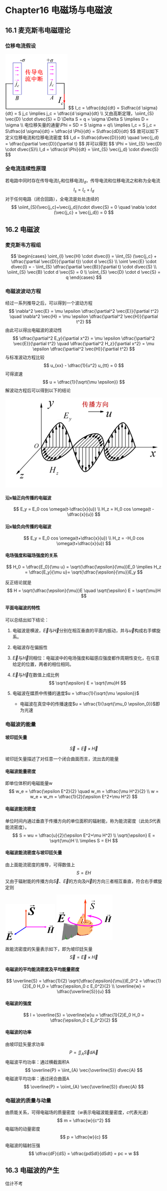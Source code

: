# Chapter16 电磁场与电磁波

## 16.1 麦克斯韦电磁理论

### 位移电流假设

<img src="assets/image-20240105161209573.png" alt="image-20240105161209573" style="zoom: 33%;" />
$$
I_c = \dfrac{dq}{dt} = S\dfrac{d \sigma}{dt} = S j_c \implies j_c = \dfrac{d \sigma}{dt} \\
又由高斯定理，\oiint_{S} \vec{D} \cdot d\vec{S} = D \Delta S = q = \sigma \Delta S \implies D = \sigma \\
电位移矢量的通量\Phi = SD = S \sigma = q\\
\implies I_c = S j_c = S\dfrac{d \sigma}{dt} = \dfrac{d \Phi}{dt} = S\dfrac{dD}{dt}
$$
故可以如下定义位移电流和位移电流密度
$$
I_d = S\dfrac{d\vec{D}}{dt} \quad \vec{j_d} = \dfrac{\partial \vec{D}}{\partial t}
$$
并可以得到
$$
\Phi = \iint_{S} \vec{D} \cdot d\vec{S}\\
I_d = \dfrac{d \Phi}{dt} = \iint_{S} \vec{j_d} \cdot d\vec{S}
$$

### 全电流连续性原理

若电路中同时存在传导电流$I_c$和位移电流$I_d$，传导电流和位移电流之和称为全电流
$$
I_s = I_c + I_d
$$
对于任何电路（闭合回路），全电流是处处连续的
$$
\oiint_{S}(\vec{j_c}+\vec{j_d})\cdot d\vec{S} = 0 \quad
\nabla \cdot (\vec{j_c} + \vec{j_d}) = 0
$$

## 16.2 电磁波

### 麦克斯韦方程组

$$
\begin{cases}
\oint_{l} \vec{H} \cdot d\vec{l} = \iint_{S} (\vec{j_c} + \dfrac{\partial \vec{D}}{\partial t}) \cdot d \vec{S} \\
\oint \vec{E} \cdot d\vec{l} = - \iint_{S} \dfrac{\partial \vec{B}}{\partial t} \cdot d\vec{S} \\
\oiint_{S} \vec{B} \cdot d \vec{S} = 0 \\
\oiint_{S} \vec{D} \cdot d \vec{S} = q
\end{cases}
$$

### 电磁波波动方程

经过一系列推导之后，可以得到一个波动方程
$$
\nabla^2 \vec{E} = \mu \epsilon \dfrac{\partial^2 \vec{E}}{\partial t^2} \quad
\nabla^2 \vec{H} = \mu \epsilon \dfrac{\partial^2 \vec{H}}{\partial t^2}
$$
由此可以得出电磁波的波动性
$$
\dfrac{\partial^2 E_y}{\partial x^2} = \mu \epsilon \dfrac{\partial^2 \vec{E}}{\partial t^2} \quad
\dfrac{\partial^2 H_z}{\partial x^2} = \mu \epsilon \dfrac{\partial^2 \vec{H}}{\partial t^2}
$$
与标准波动方程比较
$$
u_{xx} - \dfrac{1}{u^2} u_{tt} = 0
$$
可得波速
$$
u = \dfrac{1}{\sqrt{\mu \epsilon}}
$$
解波动方程后可以得到以下的结论

<img src="assets/image-20240106133128741.png" alt="image-20240106133128741" style="zoom: 50%;" />

#### 沿x轴正向传播的电磁波

$$
E_y = E_0 cos \omega(t-\dfrac{x}{u}) \\
H_z = H_0 cos \omega(t - \dfrac{x}{u})
$$

#### 沿x轴负向传播的电磁波

$$
E_y = E_0 cos \omega(t+\dfrac{x}{u}) \\
H_z = -H_0 cos \omega(t+\dfrac{x}{u})
$$

#### 电场强度和磁场强度的关系

$$
H_0 = \dfrac{E_0}{\mu u} = \sqrt{\dfrac{\epsilon}{\mu}}E_0
\implies H_z = \dfrac{E_y}{\mu u}= \sqrt{\dfrac{\epsilon}{\mu}}E_y
$$

反正结论就是
$$
H = \sqrt{\dfrac{\epsilon}{\mu}}E \quad \sqrt{\epsilon} E = \sqrt{\mu}H
$$

#### 平面电磁波的特性

可以总结出如下结论：

1. 电磁波是横波，$\vec{E}$与$\vec{H}$分别在相互垂直的平面内振动，并与$\vec{u}$构成右手螺旋系。

2. 电磁波存在偏振性

3. $\vec{E}$与$\vec{H}$同相位：电磁波中的电场强度和磁感应强度都作周期性变化，在任意给定的位置，两者的相位相同。

4. $\vec{E}$与$\vec{H}$在数值上成比例
   $$
   \sqrt{\epsilon} E = \sqrt{\mu}H
   $$

5. 电磁波在媒质中传播的速度$u = \dfrac{1}{\sqrt{\mu \epsilon}}$

   - 电磁波在真空中的传播速度$u = \dfrac{1}{\sqrt{\mu_0 \epsilon_0}}$即为光速

### 电磁波的能量

#### 坡印廷矢量

$$
\vec{S} = \vec{E} \times \vec{H}
$$

坡印廷矢量描述了对任意一个闭合曲面而言，流出去的能量

#### 电磁波能量密度

即单位体积的电磁能量w
$$
w_e = \dfrac{\epsilon E^2}{2} \quad w_m = \dfrac{\mu H^2}{2} \\
w = w_e + w_m = \dfrac{1}{2}(\epsilon E^2+\mu H^2)
$$

#### 电磁波能流密度

单位时间内通过垂直于传播方向的单位面积的辐射能，称为能流密度（此处$S$代表能流密度）。
$$
S = wu = \dfrac{u}{2}(\epsilon E^2+\mu H^2) \\
\sqrt{\epsilon} E = \sqrt{\mu}H \\
\implies S = EH
$$

#### 电磁波能流密度与坡印廷矢量

由上面能流密度的推导，可得数值上
$$
S = EH
$$
又由于辐射能的传播方向$\vec{S}$、$\vec{E}$的方向及$\vec{H}$的方向三者相互垂直，符合右手螺旋定则

<img src="assets/image-20240106135725737.png" alt="image-20240106135725737" style="zoom:33%;" />

<img src="assets/image-20240106140009358.png" alt="image-20240106140009358" style="zoom:33%;" />

故能流密度的矢量表示如下，即为坡印廷矢量
$$
\vec{S} = \vec{E} \times \vec{H}
$$

#### 电磁波的平均能流密度及平均能量密度

$$
\overline{S} = \dfrac{1}{2} \sqrt{\dfrac{\epsilon}{\mu}}E_0^2 = \dfrac{1}{2}E_0 H_0 = \dfrac{\epsilon_0 c E_0^2}{2} \\
\overline{w} = \dfrac{\overline{S}}{u}
$$

#### 电磁波的强度

$$
I = \overline{S} = \overline{w}u = \dfrac{1}{2}E_0 H_0 = \dfrac{\epsilon_0 c E_0^2}{2}
$$

#### 电磁波的功率

由坡印廷矢量求功率
$$
P = \iint_{A} \vec{S} d\vec{A}
$$
电磁波平均功率：通过横截面积A
$$
\overline{P} = \iint_{A} \vec{\overline{S}} d\vec{A}
$$
电磁波平均功率：通过闭合曲面A
$$
\overline{P} = \oiint_{A} \vec{\overline{S}} d\vec{A}
$$

### 电磁波的质量与动量

由质能关系，可得电磁场的质量密度（$w$表示电磁波能量密度，$c$代表光速）
$$
m = \dfrac{w}{c^2}
$$
电磁场的动量密度
$$
p = \dfrac{w}{c}
$$
电磁波的辐射压强
$$
\dfrac{dF}{dS} = \dfrac{pdSdl}{dSdt} = pc = w
$$

## 16.3 电磁波的产生

估计不考
